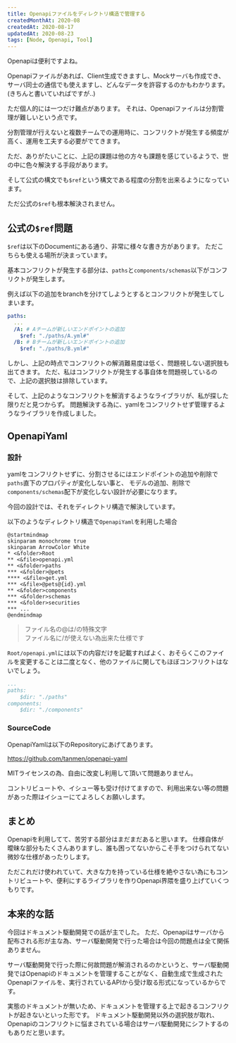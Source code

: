 ```yaml
---
title: Openapiファイルをディレクトリ構造で管理する
createdMonthAt: 2020-08
createdAt: 2020-08-17
updatedAt: 2020-08-23
tags: [Node, Openapi, Tool]
---
```

Openapiは便利ですよね。

Openapiファイルがあれば、Client生成できますし、Mockサーバも作成でき、サーバ同士の通信でも使えますし、どんなデータを許容するのかもわかります。(きちんと書いていればですが..)

ただ個人的には一つだけ難点があります。
それは、Openapiファイルは分割管理が難しいという点です。

分割管理が行えないと複数チームでの運用時に、コンフリクトが発生する頻度が高く、運用を工夫する必要がでてきます。

ただ、ありがたいことに、上記の課題は他の方々も課題を感じているようで、世の中に色々解決する手段があります。

そして公式の構文でも`$ref`という構文である程度の分割を出来るようになっています。

ただ公式の`$ref`も根本解決されません。

## 公式の`$ref`問題
`$ref`は以下のDocumentにある通り、非常に様々な書き方があります。
ただこちらも使える場所が決まっています。

基本コンフリクトが発生する部分は、`paths`と`components/schemas`以下がコンフリクトが発生します。

例えば以下の追加をbranchを分けてしようとするとコンフリクトが発生してしまいます。
```yaml
paths:
  ...
  /A: # Aチームが新しいエンドポイントの追加
    $ref: "./paths/A.yml#"
  /B: # Bチームが新しいエンドポイントの追加
    $ref: "./paths/B.yml#"
```

しかし、上記の時点でコンフリクトの解消難易度は低く、問題視しない選択肢も出てきます。
ただ、私はコンフリクトが発生する事自体を問題視しているので、上記の選択肢は排除しています。

そして、上記のようなコンフリクトを解消するようなライブラリが、私が探した限りだと見つからず。
問題解決する為に、yamlをコンフリクトせず管理するようなライブラリを作成しました。

## OpenapiYaml
### 設計
yamlをコンフリクトせずに、分割させるにはエンドポイントの追加や削除で`paths`直下のプロパティが変化しない事と、
モデルの追加、削除で`components/schemas`配下が変化しない設計が必要になります。

今回の設計では、それをディレクトリ構造で解決しています。

以下のようなディレクトリ構造で`OpenapiYaml`を利用した場合

```plantuml
@startmindmap
skinparam monochrome true
skinparam ArrowColor White
* <&folder>Root
** <&file>openapi.yml
** <&folder>paths
*** <&folder>@pets
**** <&file>get.yml
*** <&file>@pets@{id}.yml
** <&folder>components
*** <&folder>schemas
*** <&folder>securities
*** ...
@endmindmap
```
>ファイル名の@は/の特殊文字<br/>
>ファイル名に/が使えない為出来た仕様です

`Root/openapi.yml`には以下の内容だけを記載すればよく、おそらくこのファイルを変更することは二度となく、他のファイルに関してもほぼコンフリクトはないでしょう。
```yaml:title=openapi.yml
...
paths:
    $dir: "./paths"
components:
    $dir: "./components"
```

### SourceCode
OpenapiYamlは以下のRepositoryにあげてあります。

https://github.com/tanmen/openapi-yaml

MITライセンスの為、自由に改変し利用して頂いて問題ありません。

コントリビュートや、イシュー等も受け付けてますので、利用出来ない等の問題があった際はイシューにてよろしくお願いします。

## まとめ
Openapiを利用してて、苦労する部分はまだまだあると思います。
仕様自体が曖昧な部分もたくさんありますし、誰も困ってないからこそ手をつけられてない微妙な仕様があったりします。

ただこれだけ使われていて、大きな力を持っている仕様を絶やさない為にもコントリビュートや、便利にするライブラリを作りOpenapi界隈を盛り上げていくつもりです。

## 本来的な話
今回はドキュメント駆動開発での話が主でした。
ただ、Openapiはサーバから配布される形が主な為、サーバ駆動開発で行った場合は今回の問題点は全て関係ありません。

サーバ駆動開発で行った際に何故問題が解消されるのかというと、サーバ駆動開発ではOpenapiのドキュメントを管理することがなく、自動生成で生成されたOpenapiファイルを、実行されているAPIから受け取る形式になっているからです。

実態のドキュメントが無いため、ドキュメントを管理する上で起きるコンフリクトが起きないといった形です。
ドキュメント駆動開発以外の選択肢が取れ、Openapiのコンフリクトに悩まされている場合はサーバ駆動開発にシフトするのもありだと思います。
